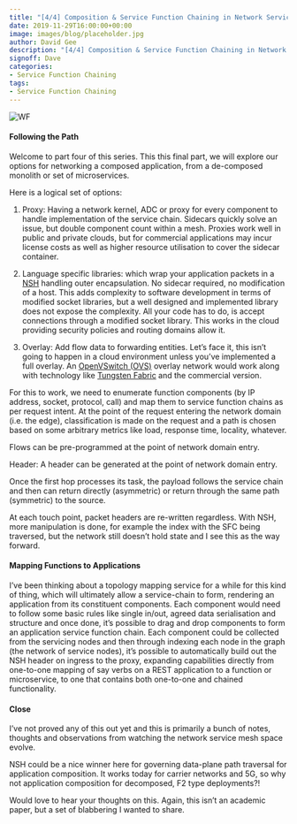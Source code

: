 ```yaml
---
title: "[4/4] Composition & Service Function Chaining in Network Service Meshes"
date: 2019-11-29T16:00:00+00:00
image: images/blog/placeholder.jpg
author: David Gee
description: "[4/4] Composition & Service Function Chaining in Network Service Meshes"
signoff: Dave
categories:
- Service Function Chaining
tags:
- Service Function Chaining
---
```


![WF](/images/blog/Data-Workflow-icon.png#center)

#### Following the Path

Welcome to part four of this series. This this final part, we will explore our options for networking a composed application, from a de-composed monolith or set of microservices.

Here is a logical set of options:

1. Proxy: Having a network kernel, ADC or proxy for every component to handle implementation of the service chain. Sidecars quickly solve an issue, but double component count within a mesh. Proxies work well in public and private clouds, but for commercial applications may incur license costs as well as higher resource utilisation to cover the sidecar container.

2. Language specific libraries: which wrap your application packets in a [NSH](https://tools.ietf.org/html/rfc8300) handling outer encapsulation. No sidecar required, no modification of a host. This adds complexity to software development in terms of modified socket libraries, but a well designed and implemented library does not expose the complexity. All your code has to do, is accept connections through a modified socket library. This works in the cloud providing security policies and routing domains allow it.

3. Overlay: Add flow data to forwarding entities. Let’s face it, this isn’t going to happen in a cloud environment unless you’ve implemented a full overlay. An [OpenVSwitch (OVS)](https://www.openvswitch.org/) overlay network would work along with technology like [Tungsten Fabric](https://tungsten.io/) and the commercial version.

For this to work, we need to enumerate function components (by IP address, socket, protocol, call) and map them to service function chains as per request intent. At the point of the request entering the network domain (i.e. the edge), classification is made on the request and a path is chosen based on some arbitrary metrics like load, response time, locality, whatever.

Flows can be pre-programmed at the point of network domain entry.

Header: A header can be generated at the point of network domain entry.

Once the first hop processes its task, the payload follows the service chain and then can return directly (asymmetric) or return through the same path (symmetric) to the source.

At each touch point, packet headers are re-written regardless. With NSH, more manipulation is done, for example the index with the SFC being traversed, but the network still doesn’t hold state and I see this as the way forward.

#### Mapping Functions to Applications

I’ve been thinking about a topology mapping service for a while for this kind of thing, which will ultimately allow a service-chain to form, rendering an application from its constituent components. Each component would need to follow some basic rules like single in/out, agreed data serialisation and structure and once done, it’s possible to drag and drop components to form an application service function chain. Each component could be collected from the servicing nodes and then through indexing each node in the graph (the network of service nodes), it’s possible to automatically build out the NSH header on ingress to the proxy, expanding capabilities directly from one-to-one mapping of say verbs on a REST application to a function or microservice, to one that contains both one-to-one and chained functionality.

#### Close

I’ve not proved any of this out yet and this is primarily a bunch of notes, thoughts and observations from watching the network service mesh space evolve.

NSH could be a nice winner here for governing data-plane path traversal for application composition. It works today for carrier networks and 5G, so why not application composition for decomposed, F2 type deployments?!

Would love to hear your thoughts on this. Again, this isn’t an academic paper, but a set of blabbering I wanted to share.